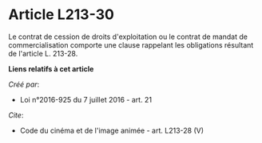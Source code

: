 # Article L213-30

Le contrat de cession de droits d'exploitation ou le contrat de mandat de commercialisation comporte une clause rappelant les
obligations résultant de l'article L. 213-28.

**Liens relatifs à cet article**

_Créé par_:

  - Loi n°2016-925 du 7 juillet 2016 - art. 21

_Cite_:

  - Code du cinéma et de l'image animée - art. L213-28 (V)
